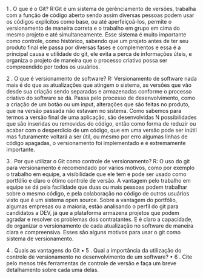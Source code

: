 1 . O que é o Git?
R:Git é um sistema de gerênciamento de versões, trabalha com a função de código aberto sendo assim diversas pessoas podem usar os códigos explícitos como base, ou até aperfeiçoá-los, permite o versionamento de maneira correta e o trabalho em grupo em cima do mesmo projeto e até simultaneamente. Esse sistema é muito importante como controle, como histórico, sabendo que um projeto antes de ter seu produto final ele passa por diversas fases e complementos e essa é a principal causa e utilidade do git, ele evita a perca de informações úteis, e organiza o projeto de maneira que o processo criativo possa ser compreendido por todos os usuários. 

2 . O que é versionamento de software?
R: Versionamento de software nada mais é do que as atualizações que atingem o sistema, as versões que vão desde sua criação sendo separadas e armazenadas conforme o processo criativo do software se dá. Passa pelo processo de desenvolvimento, como a criação de um botão ou um input, alterações que são feitas no produto, que na versão passada não estavam no sistema. Como sabemos para termos a versão final de uma aplicação, são desenvolvidas N possibilidades que são inseridas ou removidas do código, então como forma de reduzir ou acabar com o desperdício de um código, que em uma versão pode ser inútil mas futuramente voltará a ser útil, ou mesmo por erro algumas linhas de código apagadas, o versionamento foi implementado e é extremamente importante.

3 . Por que utilizar o Git como controle de versionamento?
R: O uso do git para versionamento é recomendado por vários motivos, como por exemplo o trabalho em equipe, a visibilidade que ele tem e pode ser usado como portfólio e claro o ótimo controle de versão.
A vantagem pelo trabalho em equipe se dá pela facilidade que duas ou mais pessoas podem trabalhar sobre o mesmo código, e pela colaboração no código de outros usuários visto que é um sistema open source.
Sobre a vantagem do portfólio, algumas empresas ou a maioria, estão analisando o perfil do git para candidatos a DEV, já que a plataforma armazena projetos que podem agradar e resolver os problemas dos contratantes.
E é claro a capacidade, de organizar o versionamento de cada atualização no software de maneira clara e compreensiva.
Esses são alguns motivos para usar o git como sistema de versionamento.


4 . Quais as vantagens do Git
•
5 . Qual a importância da utilização do controle de versionamento no
desenvolvimento de um software?
•
6 . Cite pelo menos três ferramentas de controle de versão e faça um breve
detalhamento sobre cada uma delas.
